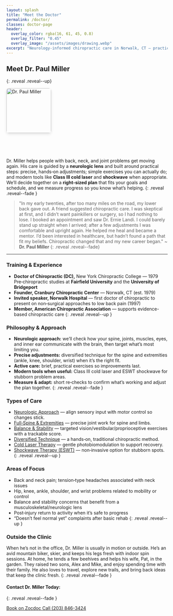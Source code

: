 ```yaml
---
layout: splash
title: "Meet the Doctor"
permalink: /doctor/
classes: doctor-page
header:
  overlay_color: rgba(16, 61, 45, 0.8)
  overlay_filter: "0.45"
  overlay_image: "/assets/images/drawing.webp"
excerpt: "Neurology‑informed chiropractic care in Norwalk, CT — practical, right‑sized, and focused on helping you move well."
---
```


## Meet Dr. Paul Miller
{: .reveal .reveal--up}

<img src="{{ '/assets/images/headshot.webp' | relative_url }}" alt="Dr. Paul Miller" class="align-right" width="140" loading="lazy" style="margin-bottom: 4rem; border-radius: 8px; box-shadow: 0 4px 8px rgba(0,0,0,0.1);">


Dr. Miller helps people with back, neck, and joint problems get moving again. His care is guided by a **neurologic lens** and built around practical steps: precise, hands‑on adjustments; simple exercises you can actually do; and modern tools like **Class III cold laser** and **shockwave** when appropriate. We’ll decide together on a **right‑sized plan** that fits your goals and schedule, and we measure progress so you know what’s helping.
{: .reveal .reveal--fade }

> "In my early twenties, after too many miles on the road, my lower back gave out. A friend suggested chiropractic care. I was skeptical at first, and I didn’t want painkillers or surgery, so I had nothing to lose. I booked an appointment and saw Dr. Ernie Landi. I could barely stand up straight when I arrived; after a few adjustments I was comfortable and upright again. He helped me heal and became a mentor. I’d been interested in healthcare, but hadn’t found a path that fit my beliefs. Chiropractic changed that and my new career began."
> ~ **Dr. Paul Miller**
{: .reveal .reveal--fade}

---

### Training & Experience
- **Doctor of Chiropractic (DC),** New York Chiropractic College — 1979  
  Pre‑chiropractic studies at **Fairfield University** and the **University of Bridgeport**
- **Founder, Cranbury Chiropractic Center** — Norwalk, CT (est. 1979)
- **Invited speaker, Norwalk Hospital** — first doctor of chiropractic to present on non‑surgical approaches to low back pain (1997)
- **Member, American Chiropractic Association** — supports evidence-based chiropractic care
{: .reveal .reveal--up }

### Philosophy & Approach
- **Neurologic approach:** we’ll check how your spine, joints, muscles, eyes, and inner ear communicate with the brain, then target what’s most limiting you.
- **Precise adjustments:** diversified technique for the spine and extremities (ankle, knee, shoulder, wrist) when it’s the right fit.
- **Active care:** brief, practical exercises so improvements last.
- **Modern tools when useful:** Class III cold laser and ESWT shockwave for stubborn problem areas.
- **Measure & adapt:** short re‑checks to confirm what’s working and adjust the plan together.
{: .reveal .reveal--fade }

### Types of Care
- <a href="{{ '/services/neurologic-approach/' | relative_url }}">Neurologic Approach</a> — align sensory input with motor control so changes stick.
- <a href="{{ '/services/full-spine-extremities/' | relative_url }}">Full‑Spine & Extremities</a> — precise joint work for spine and limbs.
- <a href="{{ '/services/balance-stability/' | relative_url }}">Balance & Stability</a> — targeted vision/vestibular/proprioceptive exercises with a trackable score.
- <a href="{{ '/services/diversified-technique/' | relative_url }}">Diversified Technique</a> — a hands‑on, traditional chiropractic method.
- <a href="{{ '/services/laser-therapy/' | relative_url }}">Cold Laser Therapy</a> — gentle photobiomodulation to support recovery.
- <a href="{{ '/services/shockwave-therapy-eswt/' | relative_url }}">Shockwave Therapy (ESWT)</a> — non‑invasive option for stubborn spots.
{: .reveal .reveal--up }

### Areas of Focus
- Back and neck pain; tension‑type headaches associated with neck issues
- Hip, knee, ankle, shoulder, and wrist problems related to mobility or control
- Balance and stability concerns that benefit from a musculoskeletal/neurologic lens
- Post‑injury return to activity when it’s safe to progress
- “Doesn’t feel normal yet” complaints after basic rehab
{: .reveal .reveal--up }

### Outside the Clinic
When he’s not in the office, Dr. Miller is usually in motion or outside. He’s an avid mountain biker, skier, and keeps his legs fresh with indoor spin sessions. At home, he tends a few beehives and helps his wife, Pat, in the garden. They raised two sons, Alex and Mike, and enjoy spending time with their family. He also loves to travel, explore new trails, and bring back ideas that keep the clinic fresh.
{: .reveal .reveal--fade }


#### Contact Dr. Miller Today:
{: .reveal .reveal--fade }

<div class="contact-actions reveal reveal--up">
  <a href="https://www.zocdoc.com/practice/cranbury-chiropractic-center-43835" class="btn">
    <span class="btn-label">Book on Zocdoc</span>
  </a>
  <a href="tel:+12038463424" class="btn">
    <span class="btn-label">Call (203) 846-3424</span>
  </a>
</div>
